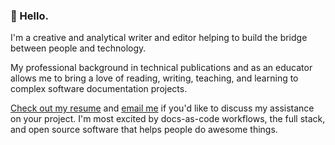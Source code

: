 ### 👋 Hello.

I'm a creative and analytical writer and editor helping to build the bridge between people and technology.

My professional background in technical publications and as an educator allows me to bring a love of reading, writing, teaching, and learning to complex software documentation projects.

[Check out my resume](https://www.nathanbarbarick.com/assets/nathan-barbarick-resume.pdf) and [email me](mailto:nathanbarbarick@gmail.com) if you'd like to discuss my assistance on your project. I'm most excited by docs-as-code workflows, the full stack, and open source software that helps people do awesome things.
<!--
**nbarbarick/nbarbarick** is a ✨ _special_ ✨ repository because its `README.md` (this file) appears on your GitHub profile.

Here are some ideas to get you started:

- 🔭 I’m currently working on ...
- 🌱 I’m currently learning ...
- 👯 I’m looking to collaborate on ...
- 🤔 I’m looking for help with ...
- 💬 Ask me about ...
- 📫 How to reach me: ...
- 😄 Pronouns: ...
- ⚡ Fun fact: ...
-->
